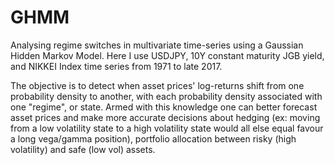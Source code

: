 # GHMM
Analysing regime switches in multivariate time-series using a Gaussian Hidden Markov Model. Here I use USDJPY,
10Y constant maturity JGB yield, and NIKKEI Index time series from 1971 to late 2017.

The objective is to detect when asset prices' log-returns shift from one probability density to another, with
each probability density associated with one "regime", or state. Armed with this knowledge one can better forecast
asset prices and make more accurate decisions about hedging (ex: moving from a low volatility state to a high volatility 
state would all else equal favour a long vega/gamma position), portfolio allocation between risky (high volatility) and safe 
(low vol) assets. 
